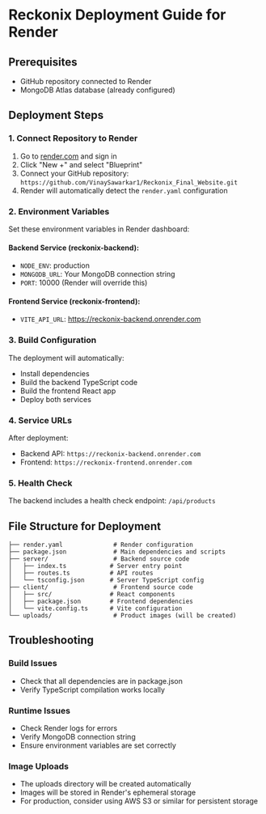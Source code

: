 # Reckonix Deployment Guide for Render

## Prerequisites
- GitHub repository connected to Render
- MongoDB Atlas database (already configured)

## Deployment Steps

### 1. Connect Repository to Render
1. Go to [render.com](https://render.com) and sign in
2. Click "New +" and select "Blueprint"
3. Connect your GitHub repository: `https://github.com/VinaySawarkar1/Reckonix_Final_Website.git`
4. Render will automatically detect the `render.yaml` configuration

### 2. Environment Variables
Set these environment variables in Render dashboard:

#### Backend Service (reckonix-backend):
- `NODE_ENV`: production
- `MONGODB_URL`: Your MongoDB connection string
- `PORT`: 10000 (Render will override this)

#### Frontend Service (reckonix-frontend):
- `VITE_API_URL`: https://reckonix-backend.onrender.com

### 3. Build Configuration
The deployment will automatically:
- Install dependencies
- Build the backend TypeScript code
- Build the frontend React app
- Deploy both services

### 4. Service URLs
After deployment:
- Backend API: `https://reckonix-backend.onrender.com`
- Frontend: `https://reckonix-frontend.onrender.com`

### 5. Health Check
The backend includes a health check endpoint: `/api/products`

## File Structure for Deployment
```
├── render.yaml              # Render configuration
├── package.json             # Main dependencies and scripts
├── server/                  # Backend source code
│   ├── index.ts            # Server entry point
│   ├── routes.ts           # API routes
│   └── tsconfig.json       # Server TypeScript config
├── client/                  # Frontend source code
│   ├── src/                # React components
│   ├── package.json        # Frontend dependencies
│   └── vite.config.ts      # Vite configuration
└── uploads/                 # Product images (will be created)
```

## Troubleshooting

### Build Issues
- Check that all dependencies are in package.json
- Verify TypeScript compilation works locally

### Runtime Issues
- Check Render logs for errors
- Verify MongoDB connection string
- Ensure environment variables are set correctly

### Image Uploads
- The uploads directory will be created automatically
- Images will be stored in Render's ephemeral storage
- For production, consider using AWS S3 or similar for persistent storage
